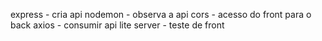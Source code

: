 express - cria api
nodemon - observa a api
cors - acesso do front para o back
axios - consumir api
lite server - teste de front